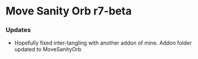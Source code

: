 # Move Sanity Orb r7-beta
### Updates
* Hopefully fixed inter-tangling with another addon of mine. Addon folder updated to MoveSanityOrb